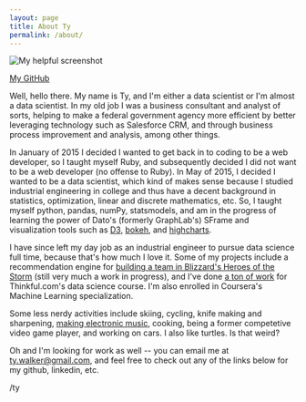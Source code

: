 ```yaml
---
layout: page
title: About Ty
permalink: /about/
---
```

![My helpful screenshot]({{https://github.com/yorktronic}}/images/Data_with_pipe_380x380.jpg)

<a href="https://github.com/yorktronic" target="_blank">My GitHub</a>

Well, hello there. My name is Ty, and I'm either a data scientist or I'm almost a data scientist. In my old job I was a business consultant and analyst of sorts, helping to make a federal government agency more efficient by better leveraging technology such as Salesforce CRM, and through business process improvement and analysis, among other things. 

In January of 2015 I decided I wanted to get back in to coding to be a web developer, so I taught myself Ruby, and subsequently decided I did not want to be a web developer (no offense to Ruby). In May of 2015, I decided I wanted to be a data scientist, which kind of makes sense because I studied industrial engineering in college and thus have a decent background in statistics, optimization, linear and discrete mathematics, etc. So, I taught myself python, pandas, numPy, statsmodels, and am in the progress of learning the power of Dato's (formerly GraphLab's) SFrame and  visualization tools such as <a href="http://d3js.org/" target="_blank">D3<a>,  <a href="http://bokeh.pydata.org/en/latest/" target="_blank">bokeh</a>, and <a href="http://www.highcharts.com/" target="_blank">highcharts</a>.

I have since left my day job as an industrial engineer to pursue data science full time, because that's how much I love it. Some of my projects include a recommendation engine for <a href="https://github.com/yorktronic/hots-comp-calc" target="_blank">building a team in Blizzard's Heroes of the Storm</a> (still very much a work in progress), and I've done <a href="https://github.com/yorktronic/data_science">a ton of work</a> for Thinkful.com's data science course. I'm also enrolled in Coursera's Machine Learning specialization.

Some less nerdy activities include skiing, cycling, knife making and sharpening, <a href="https://inactionhero.bandcamp.com/">making electronic music</a>, cooking, being a former competetive video game player, and working on cars. I also like turtles. Is that weird?

Oh and I'm looking for work as well -- you can email me at <a href="mailto:ty.walker@gmail.com" target="_top">ty.walker@gmail.com</a>, and feel free to check out any of the links below for my github, linkedin, etc.

/ty 
